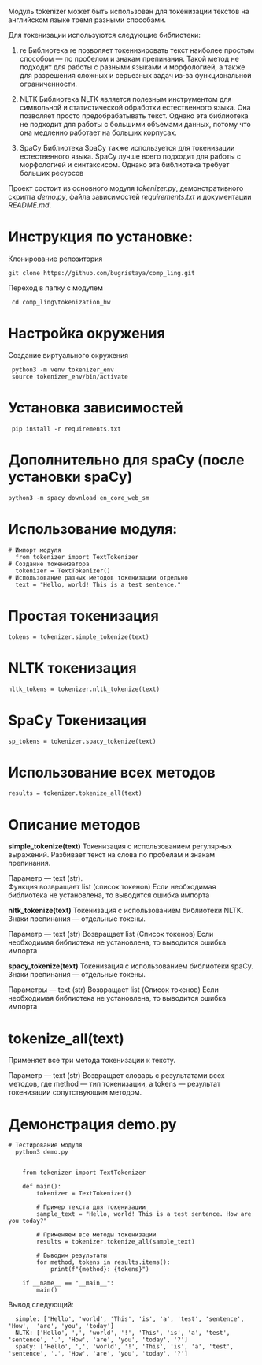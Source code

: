 Модуль tokenizer может быть использован для токенизации текстов на английском языке тремя разными способами. 

Для токенизации используются следующие библиотеки:

1. re 
Библиотека re позволяет токенизировать текст наиболее простым способом — по пробелом и знакам препинания. Такой метод не подходит для работы с разными языками и морфологией, а также для разрешения сложных и серьезных задач из-за функциональной ограниченности.

2. NLTK
Библиотека NLTK является полезным инструментом для символьной и статистической обработки естественного языка. Она позволяет просто предобрабатывать текст. Однако эта библиотека не подходит для работы с большими объемами данных, потому что она медленно работает на больших корпусах.

3. SpaCy 
Библиотека SpaCy также используется для токенизации естественного языка. SpaCy лучше всего подходит для работы с морфологией и синтаксисом. Однако эта библиотека требует больших ресурсов 

Проект состоит из основного модуля _tokenizer.py_, демонстративного скрипта _demo.py_, файла зависимостей _requirements.txt_ и документации _README.md_.

# Инструкция по установке:

Клонирование репозитория 

  ```git clone https://github.com/bugristaya/comp_ling.git```

Переход в папку с модулем

 ``` cd comp_ling\tokenization_hw```


# Настройка окружения
Создание виртуального окружения 
 ```
  python3 -m venv tokenizer_env
  source tokenizer_env/bin/activate
```

# Установка зависимостей
 ```
  pip install -r requirements.txt
```

# Дополнительно для spaCy (после установки spaCy)
  ```
  python3 -m spacy download en_core_web_sm
```


# Использование модуля:
```
# Импорт модуля
  from tokenizer import TextTokenizer
# Создание токенизатора
  tokenizer = TextTokenizer()
# Использование разных методов токенизации отдельно 
  text = "Hello, world! This is a test sentence."
```

  # Простая токенизация
 ``` tokens = tokenizer.simple_tokenize(text) ```
  # NLTK токенизация 
 ``` nltk_tokens = tokenizer.nltk_tokenize(text) ```
  # SpaCy Токенизация 
``` sp_tokens = tokenizer.spacy_tokenize(text) ```

# Использование всех методов 
 ``` results = tokenizer.tokenize_all(text) ```

# Описание методов 

**simple_tokenize(text)**
Токенизация с использованием регулярных выражений. Разбивает текст на слова по пробелам и знакам препинания.

Параметр — text (str).  
Функция возвращает list (список токенов)
Если необходимая библиотека не установлена, то выводится ошибка импорта

**nltk_tokenize(text)**
Токенизация с использованием библиотеки NLTK.  Знаки препинания — отдельные токены.

Параметр — text (str)
Возвращает list (Список токенов)
Если необходимая библиотека не установлена, то выводится ошибка импорта 

**spacy_tokenize(text)**
Токенизация с использованием библиотеки spaCy. Знаки препинания — отдельные токены. 

Параметры — text (str)
Возвращает list (Список токенов)
Если необходимая библиотека не установлена, то выводится ошибка импорта

# tokenize_all(text)
Применяет все три метода токенизации к тексту.

Параметр — text (str)
Возвращает словарь с результатами всех методов, где method — тип токенизации, а tokens — результат токенизации сопутствующим методом. 


# Демонстрация demo.py
```
# Тестирование модуля
  python3 demo.py


    from tokenizer import TextTokenizer
    
    def main():
        tokenizer = TextTokenizer()
    
        # Пример текста для токенизации
        sample_text = "Hello, world! This is a test sentence. How are you today?"
    
        # Применяем все методы токенизации
        results = tokenizer.tokenize_all(sample_text)
    
        # Выводим результаты
        for method, tokens in results.items():
            print(f"{method}: {tokens}")
    
    if __name__ == "__main__":
        main()
```

Вывод следующий:
```
  simple: ['Hello', 'world', 'This', 'is', 'a', 'test', 'sentence', 'How',  'are', 'you', 'today']
  NLTK: ['Hello', ',', 'world', '!', 'This', 'is', 'a', 'test', 'sentence', '.', 'How', 'are', 'you', 'today', '?']
  spaCy: ['Hello', ',', 'world', '!', 'This', 'is', 'a', 'test', 'sentence', '.', 'How', 'are', 'you', 'today', '?']
```

